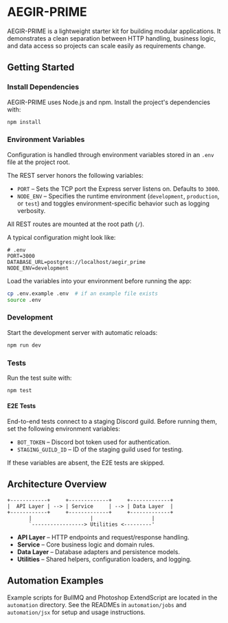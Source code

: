 # AEGIR-PRIME

AEGIR-PRIME is a lightweight starter kit for building modular applications. It demonstrates a clean separation between HTTP handling, business logic, and data access so projects can scale easily as requirements change.

## Getting Started

### Install Dependencies
AEGIR-PRIME uses Node.js and npm. Install the project's dependencies with:

```bash
npm install
```

### Environment Variables
Configuration is handled through environment variables stored in an `.env` file at the project root.

The REST server honors the following variables:

- `PORT` – Sets the TCP port the Express server listens on. Defaults to `3000`.
- `NODE_ENV` – Specifies the runtime environment (`development`, `production`, or `test`) and toggles environment-specific behavior such as logging verbosity.

All REST routes are mounted at the root path (`/`).

A typical configuration might look like:

```
# .env
PORT=3000
DATABASE_URL=postgres://localhost/aegir_prime
NODE_ENV=development
```

Load the variables into your environment before running the app:

```bash
cp .env.example .env  # if an example file exists
source .env
```

### Development
Start the development server with automatic reloads:

```bash
npm run dev
```

### Tests
Run the test suite with:

```bash
npm test
```

#### E2E Tests

End-to-end tests connect to a staging Discord guild. Before running them, set the following environment variables:

- `BOT_TOKEN` – Discord bot token used for authentication.
- `STAGING_GUILD_ID` – ID of the staging guild used for testing.

If these variables are absent, the E2E tests are skipped.

## Architecture Overview

```
+------------+     +-------------+     +-------------+
|  API Layer | --> | Service     | --> | Data Layer  |
+------------+     +-------------+     +-------------+
       |                   |                   |
       `-----------------> Utilities <---------'
```

- **API Layer** – HTTP endpoints and request/response handling.
- **Service** – Core business logic and domain rules.
- **Data Layer** – Database adapters and persistence models.
- **Utilities** – Shared helpers, configuration loaders, and logging.


## Automation Examples

Example scripts for BullMQ and Photoshop ExtendScript are located in the `automation` directory. See the READMEs in `automation/jobs` and `automation/jsx` for setup and usage instructions.
